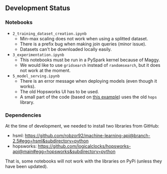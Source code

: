 ## Development Status

### Notebooks

- `2_training_dataset_creation.ipynb`
    - Min-max scaling does not work when using a splitted dataset.
    - There is a prefix bug when making join queries (minor issue).
    - Datasets can't be downloaded locally easily.
- `3_experimentation.ipynb`
    - This notebooks must be run in a PySpark kernel because of Maggy.
    - We would like to use `gridsearch` instead of `randomsearch`, but it does not work at the moment.
- `5_model_serving.ipynb`
    - There is an error message when deploying models (even though it works).
    - The old Hopsworks UI has to be used.
    - A small part of the code (based on [this example](https://hopsworks.readthedocs.io/en/latest/hopsml/python_model_serving.html#serving-python-based-models-on-hopsworks)) uses the old `hops` library.

### Dependencies

At the time of development, we needed to install two libraries from GitHub:
- hsml: https://github.com/robzor92/machine-learning-api@branch-2.5#egg=hsml&subdirectory=python
- hopsworks: https://github.com/logicalclocks/hopsworks-api@main#egg=hopsworks&subdirectory=python

That is, some notebooks will not work with the libraries on PyPi (unless they have been updated).